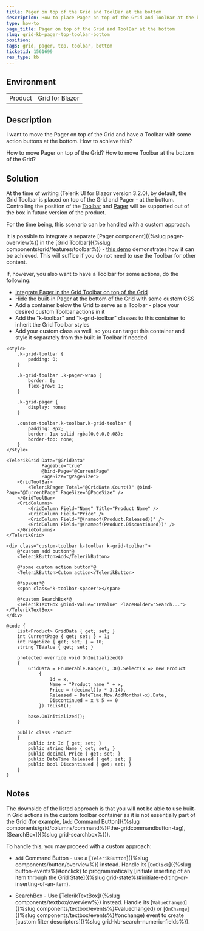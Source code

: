 ```yaml
---
title: Pager on top of the Grid and ToolBar at the bottom
description: How to place Pager on top of the Grid and ToolBar at the bottom
type: how-to
page_title: Pager on top of the Grid and ToolBar at the bottom
slug: grid-kb-pager-top-toolbar-bottom
position: 
tags: grid, pager, top, toolbar, bottom
ticketid: 1561699
res_type: kb
---
```


## Environment
<table>
    <tbody>
        <tr>
            <td>Product</td>
            <td>Grid for Blazor</td>
        </tr>
    </tbody>
</table>


## Description

I want to move the Pager on top of the Grid and have a Toolbar with some action buttons at the bottom. How to achieve this?

How to move Pager on top of the Grid?
How to move Toolbar at the bottom of the Grid?

## Solution

At the time of writing (Telerik UI for Blazor version 3.2.0), by default, the Grid Toolbar is placed on top of the Grid and Pager - at the bottom. Controlling the position of the [Toolbar](https://feedback.telerik.com/blazor/1502828-allow-changing-the-position-of-the-grid-toolbar) and [Pager](https://feedback.telerik.com/blazor/1561750-ability-to-control-pager-position) will be supported out of the box in future version of the product.

For the time being, this scenario can be handled with a custom approach.

It is possible to integrate a separate [Pager component]({%slug pager-overview%}) in the [Grid Toolbar]({%slug components/grid/features/toolbar%}) - [this demo](https://demos.telerik.com/blazor-ui/pager/integration) demonstrates how it can be achieved. This will suffice if you do not need to use the Toolbar for other content.

If, however, you also want to have a Toolbar for some actions, do the following:

* [Integrate Pager in the Grid Toolbar on top of the Grid](https://demos.telerik.com/blazor-ui/pager/integration)
* Hide the built-in Pager at the bottom of the Grid with some custom CSS
* Add a container below the Grid to serve as a Toolbar - place your desired custom Toolbar actions in it
* Add the "k-toolbar" and "k-grid-toolbar" classes to this container to inherit the Grid Toolbar styles
* Add your custom class as well, so you can target this container and style it separately from the built-in Toolbar if needed

````CSHTML
<style>
    .k-grid-toolbar {
        padding: 0;
    }

    .k-grid-toolbar .k-pager-wrap {
        border: 0;
        flex-grow: 1;
    }

    .k-grid-pager {
        display: none;
    }

    .custom-toolbar.k-toolbar.k-grid-toolbar {
        padding: 8px;
        border: 1px solid rgba(0,0,0,0.08);
        border-top: none;
    }
</style>

<TelerikGrid Data="@GridData"
             Pageable="true"
             @bind-Page="@CurrentPage"
             PageSize="@PageSize">
    <GridToolBar>
        <TelerikPager Total="@GridData.Count()" @bind-Page="@CurrentPage" PageSize="@PageSize" />
    </GridToolBar>
    <GridColumns>
        <GridColumn Field="Name" Title="Product Name" />
        <GridColumn Field="Price" />
        <GridColumn Field="@(nameof(Product.Released))" />
        <GridColumn Field="@(nameof(Product.Discontinued))" />
    </GridColumns>
</TelerikGrid>

<div class="custom-toolbar k-toolbar k-grid-toolbar">
    @*custom add button*@
    <TelerikButton>Add</TelerikButton>

    @*some custom action button*@
    <TelerikButton>Cutom action</TelerikButton>

    @*spacer*@
    <span class="k-toolbar-spacer"></span>

    @*custom SearchBox*@
    <TelerikTextBox @bind-Value="TBValue" PlaceHolder="Search..."></TelerikTextBox>
</div>

@code {
    List<Product> GridData { get; set; }
    int CurrentPage { get; set; } = 1;
    int PageSize { get; set; } = 10;
    string TBValue { get; set; }

    protected override void OnInitialized()
    {
        GridData = Enumerable.Range(1, 30).Select(x => new Product
            {
                Id = x,
                Name = "Product name " + x,
                Price = (decimal)(x * 3.14),
                Released = DateTime.Now.AddMonths(-x).Date,
                Discontinued = x % 5 == 0
            }).ToList();

        base.OnInitialized();
    }

    public class Product
    {
        public int Id { get; set; }
        public string Name { get; set; }
        public decimal Price { get; set; }
        public DateTime Released { get; set; }
        public bool Discontinued { get; set; }
    }
}
````

## Notes

The downside of the listed approach is that you will not be able to use built-in Grid actions in the custom toolbar container as it is not essentially part of the Grid (for example, [`Add` Command Button]({%slug components/grid/columns/command%}#the-gridcommandbutton-tag), [SearchBox]({%slug grid-searchbox%})).

To handle this, you may proceed with a custom approach:

* `Add` Command Button - use a [`TelerikButton`]({%slug components/button/overview%}) instead. Handle its [`OnClick`]({%slug button-events%}#onclick) to programmatically [initiate inserting of an item through the Grid State]({%slug grid-state%}#initiate-editing-or-inserting-of-an-item).

* SearchBox - Use [TelerikTextBox]({%slug components/textbox/overview%}) instead. Handle its [`ValueChanged`]({%slug components/textbox/events%}#valuechanged) or [`OnChange`]({%slug components/textbox/events%}#onchange) event to create [custom filter descriptors]({%slug grid-kb-search-numeric-fields%}).

